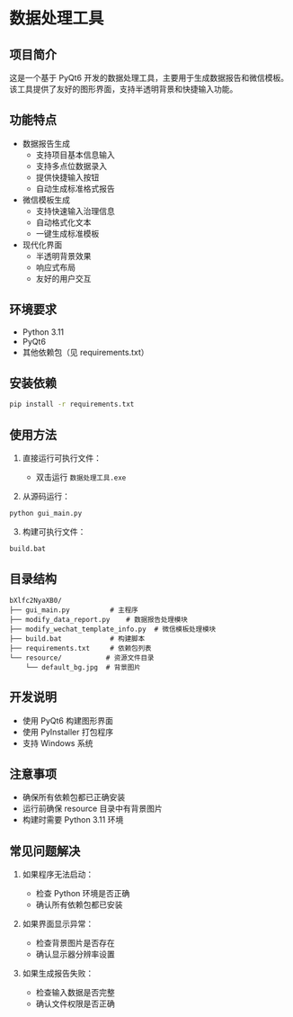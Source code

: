 # 数据处理工具

## 项目简介
这是一个基于 PyQt6 开发的数据处理工具，主要用于生成数据报告和微信模板。该工具提供了友好的图形界面，支持半透明背景和快捷输入功能。

## 功能特点
- 数据报告生成
  - 支持项目基本信息输入
  - 支持多点位数据录入
  - 提供快捷输入按钮
  - 自动生成标准格式报告
- 微信模板生成
  - 支持快速输入治理信息
  - 自动格式化文本
  - 一键生成标准模板
- 现代化界面
  - 半透明背景效果
  - 响应式布局
  - 友好的用户交互

## 环境要求
- Python 3.11
- PyQt6
- 其他依赖包（见 requirements.txt）

## 安装依赖
```bash
pip install -r requirements.txt
```

## 使用方法
1. 直接运行可执行文件：
   - 双击运行 `数据处理工具.exe`

2. 从源码运行：
```bash
python gui_main.py
```

3. 构建可执行文件：
```bash
build.bat
```

## 目录结构
```
bXlfc2NyaXB0/
├── gui_main.py          # 主程序
├── modify_data_report.py    # 数据报告处理模块
├── modify_wechat_template_info.py  # 微信模板处理模块
├── build.bat            # 构建脚本
├── requirements.txt     # 依赖包列表
└── resource/           # 资源文件目录
    └── default_bg.jpg  # 背景图片
```

## 开发说明
- 使用 PyQt6 构建图形界面
- 使用 PyInstaller 打包程序
- 支持 Windows 系统

## 注意事项
- 确保所有依赖包都已正确安装
- 运行前确保 resource 目录中有背景图片
- 构建时需要 Python 3.11 环境

## 常见问题解决
1. 如果程序无法启动：
   - 检查 Python 环境是否正确
   - 确认所有依赖包都已安装

2. 如果界面显示异常：
   - 检查背景图片是否存在
   - 确认显示器分辨率设置

3. 如果生成报告失败：
   - 检查输入数据是否完整
   - 确认文件权限是否正确
